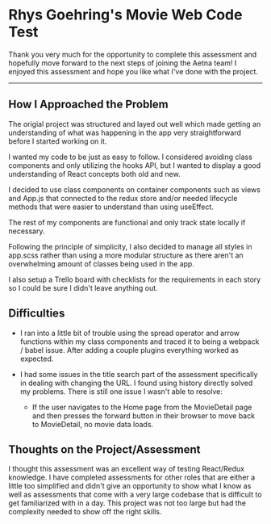 # Rhys Goehring's Movie Web Code Test

Thank you very much for the opportunity to complete this assessment and hopefully move forward to the next steps of joining the Aetna team! I enjoyed this assessment and hope you like what I've done with the project.

------------------------------------------------------------------------------------------------------------------------


## How I Approached the Problem
The origial project was structured and layed out well which made getting an understanding of what was happening in the app very straightforward before I started working on it.

I wanted my code to be just as easy to follow. I considered avoiding class components and only utilizing the hooks API, but I wanted to display a good understanding of React concepts both old and new.

I decided to use class components on container components such as views and App.js that connected to the redux store and/or needed lifecycle methods that were easier to understand than using useEffect.

The rest of my components are functional and only track state locally if necessary.

Following the principle of simplicity, I also decided to manage all styles in app.scss rather than using a more modular structure as there aren't an overwhelming amount of classes being used in the app.

I also setup a Trello board with checklists for the requirements in each story so I could be sure I didn't leave anything out.

## Difficulties
- I ran into a little bit of trouble using the spread operator and arrow functions within my class components and traced it to being a webpack / babel issue. After adding a couple plugins everything worked as expected.

- I had some issues in the title search part of the assessment specifically in dealing with changing the URL. I found using history directly solved my problems. There is still one issue I wasn't able to resolve:
    - If the user navigates to the Home page from the MovieDetail page and then presses the forward button in their browser to move back to MovieDetail, no movie data loads.

## Thoughts on the Project/Assessment
I thought this assessment was an excellent way of testing React/Redux knowledge. I have completed assessments for other roles that are either a little too simplified and didn't give an opportunity to show what I know as well as assessments that come with a very large codebase that is difficult to get familiarized with in a day. This project was not too large but had the complexity needed to show off the right skills.



